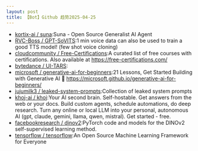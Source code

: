 ```yaml
---
layout: post
title: 【Bot】Github 趋势2025-04-25
---
```


* [kortix-ai / suna](https://github.com/kortix-ai/suna):Suna - Open Source Generalist AI Agent
* [RVC-Boss / GPT-SoVITS](https://github.com/RVC-Boss/GPT-SoVITS):1 min voice data can also be used to train a good TTS model! (few shot voice cloning)
* [cloudcommunity / Free-Certifications](https://github.com/cloudcommunity/Free-Certifications):A curated list of free courses with certifications. Also available at https://free-certifications.com/
* [bytedance / UI-TARS](https://github.com/bytedance/UI-TARS):
* [microsoft / generative-ai-for-beginners](https://github.com/microsoft/generative-ai-for-beginners):21 Lessons, Get Started Building with Generative AI 🔗 https://microsoft.github.io/generative-ai-for-beginners/
* [jujumilk3 / leaked-system-prompts](https://github.com/jujumilk3/leaked-system-prompts):Collection of leaked system prompts
* [khoj-ai / khoj](https://github.com/khoj-ai/khoj):Your AI second brain. Self-hostable. Get answers from the web or your docs. Build custom agents, schedule automations, do deep research. Turn any online or local LLM into your personal, autonomous AI (gpt, claude, gemini, llama, qwen, mistral). Get started - free.
* [facebookresearch / dinov2](https://github.com/facebookresearch/dinov2):PyTorch code and models for the DINOv2 self-supervised learning method.
* [tensorflow / tensorflow](https://github.com/tensorflow/tensorflow):An Open Source Machine Learning Framework for Everyone
